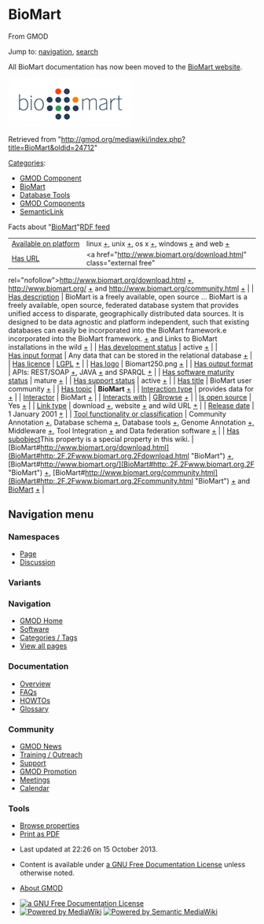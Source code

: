 <div id="mw-page-base" class="noprint">

</div>

<div id="mw-head-base" class="noprint">

</div>

<div id="content" class="mw-body" role="main">

<span id="top"></span>

<div id="mw-js-message" style="display:none;">

</div>



# <span dir="auto">BioMart</span>

<div id="bodyContent">

<div id="siteSub">

From GMOD

</div>

<div id="contentSub">

</div>

<div id="jump-to-nav" class="mw-jump">

Jump to: [navigation](#mw-navigation), [search](#p-search)

</div>

<div id="mw-content-text" class="mw-content-ltr" lang="en" dir="ltr">

All BioMart documentation has now been moved to the
<a href="http://www.biomart.org/" class="external text"
rel="nofollow">BioMart website</a>.

<div class="center">

<div class="floatnone">

<a href="http://www.biomart.org/" rel="nofollow" title="BioMart"><img
src="../mediawiki/images/a/a4/Biomart250.png" width="250" height="99"
alt="BioMart" /></a>

</div>

</div>

</div>

<div class="printfooter">

Retrieved from
"<http://gmod.org/mediawiki/index.php?title=BioMart&oldid=24712>"

</div>

<div id="catlinks" class="catlinks">

<div id="mw-normal-catlinks" class="mw-normal-catlinks">

[Categories](Special:Categories "Special:Categories"):

- [GMOD Component](Category:GMOD_Component "Category:GMOD Component")
- [BioMart](Category:BioMart "Category:BioMart")
- [Database Tools](Category:Database_Tools "Category:Database Tools")
- [GMOD Components](Category:GMOD_Components "Category:GMOD Components")
- <a
  href="http://gmod.org/mediawiki/index.php?title=Category:SemanticLink&amp;action=edit&amp;redlink=1"
  class="new"
  title="Category:SemanticLink (page does not exist)">SemanticLink</a>

</div>

</div>

<div id="mw-data-after-content">

<div class="smwfact">

<span class="smwfactboxhead">Facts about
"<span class="swmfactboxheadbrowse">[BioMart](Special:Browse/BioMart "Special:Browse/BioMart")</span>"</span><span class="smwrdflink"><span class="rdflink">[RDF
feed](http://gmod.org/wiki/Special:ExportRDF/BioMart "Special:ExportRDF/BioMart")</span></span>

|  |  |
|----|----|
| [Available on platform](Property:Available_on_platform "Property:Available on platform") | linux <span class="smwsearch">[+](Special:SearchByProperty/Available-20on-20platform/linux "Special:SearchByProperty/Available-20on-20platform/linux")</span>, unix <span class="smwsearch">[+](Special:SearchByProperty/Available-20on-20platform/unix "Special:SearchByProperty/Available-20on-20platform/unix")</span>, os x <span class="smwsearch">[+](Special:SearchByProperty/Available-20on-20platform/os-20x "Special:SearchByProperty/Available-20on-20platform/os-20x")</span>, windows <span class="smwsearch">[+](Special:SearchByProperty/Available-20on-20platform/windows "Special:SearchByProperty/Available-20on-20platform/windows")</span> and web <span class="smwsearch">[+](Special:SearchByProperty/Available-20on-20platform/web "Special:SearchByProperty/Available-20on-20platform/web")</span> |
| [Has URL](Property:Has_URL "Property:Has URL") | <a href="http://www.biomart.org/download.html" class="external free"
rel="nofollow">http://www.biomart.org/download.html</a> <span class="smwsearch">[+](Special:SearchByProperty/Has-20URL/http:-2F-2Fwww.biomart.org-2Fdownload.html "Special:SearchByProperty/Has-20URL/http:-2F-2Fwww.biomart.org-2Fdownload.html")</span>, <a href="http://www.biomart.org/" class="external free"
rel="nofollow">http://www.biomart.org/</a> <span class="smwsearch">[+](Special:SearchByProperty/Has-20URL/http:-2F-2Fwww.biomart.org-2F "Special:SearchByProperty/Has-20URL/http:-2F-2Fwww.biomart.org-2F")</span> and <a href="http://www.biomart.org/community.html" class="external free"
rel="nofollow">http://www.biomart.org/community.html</a> <span class="smwsearch">[+](Special:SearchByProperty/Has-20URL/http:-2F-2Fwww.biomart.org-2Fcommunity.html "Special:SearchByProperty/Has-20URL/http:-2F-2Fwww.biomart.org-2Fcommunity.html")</span> |
| [Has description](Property:Has_description "Property:Has description") | BioMart is a freely available, open source<span class="smw-highlighter" data-type="2" state="persistent" data-title="Information"><span class="smwtext"> … </span><span class="smwttcontent">BioMart is a freely available, open source, federated database system that provides unified access to disparate, geographically distributed data sources. It is designed to be data agnostic and platform independent, such that existing databases can easily be incorporated into the BioMart framework.</span></span>e incorporated into the BioMart framework. <span class="smwsearch">[+](http://gmod.org/wiki/Special:SearchByProperty/Has-20description/BioMart-20is-20a-20freely-20available,-20open-20source,-20federated-20database-20system-20that-20provides-20unified-20access-20to-20disparate,-20geographically-20distributed-20data-20sources.-20It-20is-20designed-20to-20be-20data-20agnostic-20and-20platform-20independent,-20such-20that-20existing-20databases-20can-20easily-20be-20incorporated-20into-20the-20BioMart-20framework. "Special:SearchByProperty/Has-20description/BioMart-20is-20a-20freely-20available,-20open-20source,-20federated-20database-20system-20that-20provides-20unified-20access-20to-20disparate,-20geographically-20distributed-20data-20sources.-20It-20is-20designed-20to-20be-20data-20agnostic-20and-20platform-20independent,-20such-20that-20existing-20databases-20can-20easily-20be-20incorporated-20into-20the-20BioMart-20framework.")</span> and Links to BioMart installations in the wild <span class="smwsearch">[+](Special:SearchByProperty/Has-20description/Links-20to-20BioMart-20installations-20in-20the-20wild "Special:SearchByProperty/Has-20description/Links-20to-20BioMart-20installations-20in-20the-20wild")</span> |
| [Has development status](Property:Has_development_status "Property:Has development status") | active <span class="smwsearch">[+](Special:SearchByProperty/Has-20development-20status/active "Special:SearchByProperty/Has-20development-20status/active")</span> |
| [Has input format](Property:Has_input_format "Property:Has input format") | Any data that can be stored in the relational database <span class="smwsearch">[+](Special:SearchByProperty/Has-20input-20format/Any-20data-20that-20can-20be-20stored-20in-20the-20relational-20database "Special:SearchByProperty/Has-20input-20format/Any-20data-20that-20can-20be-20stored-20in-20the-20relational-20database")</span> |
| [Has licence](Property:Has_licence "Property:Has licence") | <a href="http://opensource.org/licenses/LGPL-3.0" class="external text"
rel="nofollow">LGPL</a> <span class="smwsearch">[+](Special:SearchByProperty/Has-20licence/-5Bhttp:-2F-2Fopensource.org-2Flicenses-2FLGPL-2D3.0-20LGPL-5D "Special:SearchByProperty/Has-20licence/-5Bhttp:-2F-2Fopensource.org-2Flicenses-2FLGPL-2D3.0-20LGPL-5D")</span> |
| [Has logo](Property:Has_logo "Property:Has logo") | Biomart250.png <span class="smwsearch">[+](Special:SearchByProperty/Has-20logo/Biomart250.png "Special:SearchByProperty/Has-20logo/Biomart250.png")</span> |
| [Has output format](Property:Has_output_format "Property:Has output format") | APIs: REST/SOAP <span class="smwsearch">[+](Special:SearchByProperty/Has-20output-20format/APIs:-20REST-2FSOAP "Special:SearchByProperty/Has-20output-20format/APIs:-20REST-2FSOAP")</span>, JAVA <span class="smwsearch">[+](Special:SearchByProperty/Has-20output-20format/JAVA "Special:SearchByProperty/Has-20output-20format/JAVA")</span> and SPARQL <span class="smwsearch">[+](Special:SearchByProperty/Has-20output-20format/SPARQL "Special:SearchByProperty/Has-20output-20format/SPARQL")</span> |
| [Has software maturity status](Property:Has_software_maturity_status "Property:Has software maturity status") | mature <span class="smwsearch">[+](Special:SearchByProperty/Has-20software-20maturity-20status/mature "Special:SearchByProperty/Has-20software-20maturity-20status/mature")</span> |
| [Has support status](Property:Has_support_status "Property:Has support status") | active <span class="smwsearch">[+](Special:SearchByProperty/Has-20support-20status/active "Special:SearchByProperty/Has-20support-20status/active")</span> |
| [Has title](Property:Has_title "Property:Has title") | BioMart user community <span class="smwsearch">[+](Special:SearchByProperty/Has-20title/BioMart-20user-20community "Special:SearchByProperty/Has-20title/BioMart-20user-20community")</span> |
| [Has topic](Property:Has_topic "Property:Has topic") | **BioMart** <span class="smwsearch">[+](Special:SearchByProperty/Has-20topic/BioMart "Special:SearchByProperty/Has-20topic/BioMart")</span> |
| [Interaction type](Property:Interaction_type "Property:Interaction type") | provides data for <span class="smwsearch">[+](Special:SearchByProperty/Interaction-20type/provides-20data-20for "Special:SearchByProperty/Interaction-20type/provides-20data-20for")</span> |
| <a
href="http://gmod.org/mediawiki/index.php?title=Property:Interactor&amp;action=edit&amp;redlink=1"
class="new"
title="Property:Interactor (page does not exist)">Interactor</a> | BioMart <span class="smwsearch">[+](Special:SearchByProperty/Interactor/BioMart "Special:SearchByProperty/Interactor/BioMart")</span> |
| [Interacts with](Property:Interacts_with "Property:Interacts with") | [GBrowse](GBrowse.1 "GBrowse") <span class="smwsearch">[+](Special:SearchByProperty/Interacts-20with/GBrowse "Special:SearchByProperty/Interacts-20with/GBrowse")</span> |
| [Is open source](Property:Is_open_source "Property:Is open source") | Yes <span class="smwsearch">[+](Special:SearchByProperty/Is-20open-20source/Yes "Special:SearchByProperty/Is-20open-20source/Yes")</span> |
| [Link type](Property:Link_type "Property:Link type") | download <span class="smwsearch">[+](Special:SearchByProperty/Link-20type/download "Special:SearchByProperty/Link-20type/download")</span>, website <span class="smwsearch">[+](Special:SearchByProperty/Link-20type/website "Special:SearchByProperty/Link-20type/website")</span> and wild URL <span class="smwsearch">[+](Special:SearchByProperty/Link-20type/wild-20URL "Special:SearchByProperty/Link-20type/wild-20URL")</span> |
| [Release date](Property:Release_date "Property:Release date") | 1 January 2001 <span class="smwsearch">[+](Special:SearchByProperty/Release-20date/1-20January-202001 "Special:SearchByProperty/Release-20date/1-20January-202001")</span> |
| [Tool functionality or classification](Property:Tool_functionality_or_classification "Property:Tool functionality or classification") | Community Annotation <span class="smwsearch">[+](Special:SearchByProperty/Tool-20functionality-20or-20classification/Community-20Annotation "Special:SearchByProperty/Tool-20functionality-20or-20classification/Community-20Annotation")</span>, Database schema <span class="smwsearch">[+](Special:SearchByProperty/Tool-20functionality-20or-20classification/Database-20schema "Special:SearchByProperty/Tool-20functionality-20or-20classification/Database-20schema")</span>, Database tools <span class="smwsearch">[+](Special:SearchByProperty/Tool-20functionality-20or-20classification/Database-20tools "Special:SearchByProperty/Tool-20functionality-20or-20classification/Database-20tools")</span>, Genome Annotation <span class="smwsearch">[+](Special:SearchByProperty/Tool-20functionality-20or-20classification/Genome-20Annotation "Special:SearchByProperty/Tool-20functionality-20or-20classification/Genome-20Annotation")</span>, Middleware <span class="smwsearch">[+](Special:SearchByProperty/Tool-20functionality-20or-20classification/Middleware "Special:SearchByProperty/Tool-20functionality-20or-20classification/Middleware")</span>, Tool Integration <span class="smwsearch">[+](Special:SearchByProperty/Tool-20functionality-20or-20classification/Tool-20Integration "Special:SearchByProperty/Tool-20functionality-20or-20classification/Tool-20Integration")</span> and Data federation software <span class="smwsearch">[+](Special:SearchByProperty/Tool-20functionality-20or-20classification/Data-20federation-20software "Special:SearchByProperty/Tool-20functionality-20or-20classification/Data-20federation-20software")</span> |
| <span class="smw-highlighter" data-type="1" state="inline" data-title="Property"><span class="smwbuiltin">[Has subobject](Property:Has_subobject "Property:Has subobject")</span><span class="smwttcontent">This property is a special property in this wiki.</span></span> | [BioMart#http://www.biomart.org/download.html](BioMart#http:.2F.2Fwww.biomart.org.2Fdownload.html "BioMart") <span class="smwsearch">[+](Special:SearchByProperty/Has-20subobject/BioMart-23http:-2F-2Fwww.biomart.org-2Fdownload.html "Special:SearchByProperty/Has-20subobject/BioMart-23http:-2F-2Fwww.biomart.org-2Fdownload.html")</span>, [BioMart#http://www.biomart.org/](BioMart#http:.2F.2Fwww.biomart.org.2F "BioMart") <span class="smwsearch">[+](Special:SearchByProperty/Has-20subobject/BioMart-23http:-2F-2Fwww.biomart.org-2F "Special:SearchByProperty/Has-20subobject/BioMart-23http:-2F-2Fwww.biomart.org-2F")</span>, [BioMart#http://www.biomart.org/community.html](BioMart#http:.2F.2Fwww.biomart.org.2Fcommunity.html "BioMart") <span class="smwsearch">[+](Special:SearchByProperty/Has-20subobject/BioMart-23http:-2F-2Fwww.biomart.org-2Fcommunity.html "Special:SearchByProperty/Has-20subobject/BioMart-23http:-2F-2Fwww.biomart.org-2Fcommunity.html")</span> and [BioMart](BioMart#_d34fbbd8cc11ef25e99d6879f05313b1 "BioMart") <span class="smwsearch">[+](Special:SearchByProperty/Has-20subobject/BioMart-23_d34fbbd8cc11ef25e99d6879f05313b1 "Special:SearchByProperty/Has-20subobject/BioMart-23 d34fbbd8cc11ef25e99d6879f05313b1")</span> |

</div>

</div>

<div class="visualClear">

</div>

</div>

</div>

<div id="mw-navigation">

## Navigation menu

<div id="mw-head">



<div id="left-navigation">

<div id="p-namespaces" class="vectorTabs" role="navigation"
aria-labelledby="p-namespaces-label">

### Namespaces

- <span id="ca-nstab-main"><a href="BioMart" accesskey="c"
  title="View the content page [c]">Page</a></span>
- <span id="ca-talk"><a
  href="http://gmod.org/mediawiki/index.php?title=Talk:BioMart&amp;action=edit&amp;redlink=1"
  accesskey="t"
  title="Discussion about the content page [t]">Discussion</a></span>

</div>

<div id="p-variants" class="vectorMenu emptyPortlet" role="navigation"
aria-labelledby="p-variants-label">

### 

### Variants[](#)

<div class="menu">

</div>

</div>

</div>

<div id="right-navigation">





</div>



</div>

</div>

</div>

<div id="mw-panel">

<div id="p-logo" role="banner">

<a href="Main_Page"
style="background-image: url(../images/GMOD-cogs.png);"
title="Visit the main page"></a>

</div>

<div id="p-Navigation" class="portal" role="navigation"
aria-labelledby="p-Navigation-label">

### Navigation

<div class="body">

- <span id="n-GMOD-Home">[GMOD Home](Main_Page)</span>
- <span id="n-Software">[Software](GMOD_Components)</span>
- <span id="n-Categories-.2F-Tags">[Categories /
  Tags](Categories)</span>
- <span id="n-View-all-pages">[View all pages](Special:AllPages)</span>

</div>

</div>

<div id="p-Documentation" class="portal" role="navigation"
aria-labelledby="p-Documentation-label">

### Documentation

<div class="body">

- <span id="n-Overview">[Overview](Overview)</span>
- <span id="n-FAQs">[FAQs](Category:FAQ)</span>
- <span id="n-HOWTOs">[HOWTOs](Category:HOWTO)</span>
- <span id="n-Glossary">[Glossary](Glossary)</span>

</div>

</div>

<div id="p-Community" class="portal" role="navigation"
aria-labelledby="p-Community-label">

### Community

<div class="body">

- <span id="n-GMOD-News">[GMOD News](GMOD_News)</span>
- <span id="n-Training-.2F-Outreach">[Training /
  Outreach](Training_and_Outreach)</span>
- <span id="n-Support">[Support](Support)</span>
- <span id="n-GMOD-Promotion">[GMOD Promotion](GMOD_Promotion)</span>
- <span id="n-Meetings">[Meetings](Meetings)</span>
- <span id="n-Calendar">[Calendar](Calendar)</span>

</div>

</div>

<div id="p-tb" class="portal" role="navigation"
aria-labelledby="p-tb-label">

### Tools

<div class="body">


- <span id="t-smwbrowselink"><a href="Special:Browse/BioMart" rel="smw-browse">Browse properties</a></span>
- <span id="t-pdf">[Print as
  PDF](http://gmod.org/mediawiki/index.php?title=Special:PdfPrint&page=BioMart)</span>

</div>

</div>

</div>

</div>

<div id="footer" role="contentinfo">

- <span id="footer-info-lastmod">Last updated at 22:26 on 15 October
  2013.</span>
<!-- - <span id="footer-info-viewcount">365,674 page views.</span> -->
- <span id="footer-info-copyright">Content is available under
  <a href="http://www.gnu.org/licenses/fdl-1.3.html" class="external"
  rel="nofollow">a GNU Free Documentation License</a> unless otherwise
  noted.</span>

<!-- -->

- <span id="footer-places-about">[About
  GMOD](GMOD:About "GMOD:About")</span>

<!-- -->

- <span id="footer-copyrightico">[<img src="http://www.gnu.org/graphics/gfdl-logo-small.png" width="88"
  height="31" alt="a GNU Free Documentation License" />](http://www.gnu.org/licenses/fdl-1.3.html)</span>
- <span id="footer-poweredbyico">[<img
  src="../mediawiki/skins/common/images/poweredby_mediawiki_88x31.png"
  width="88" height="31" alt="Powered by MediaWiki" />](http://www.mediawiki.org/)
  [<img
  src="../mediawiki/extensions/SemanticMediaWiki/resources/images/smw_button.png"
  width="88" height="31" alt="Powered by Semantic MediaWiki" />](https://www.semantic-mediawiki.org/wiki/Semantic_MediaWiki)</span>

<div style="clear:both">

</div>

</div>
